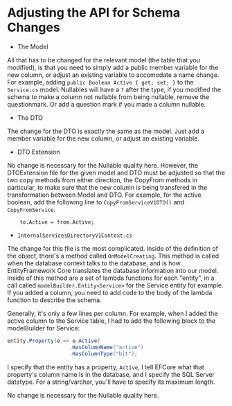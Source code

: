 # Adjusting the API for Schema Changes

- The Model

All that has to be changed for the relevant model (the table that you modified), is that you need to simply add a public member variable for the new column, or adjust an existing variable to accomodate a name change. For example, adding
`public Boolean Active { get; set; }` to the `Service.cs` model. Nullables will have a `?` after the type, if you modified the schema to make a column not nullable from being nullable, remove the questionmark. Or add a question mark if you made a column nullable.

- The DTO

The change for the DTO is exactly the same as the model. Just add a member variable for the new column, or adjust an existing variable.

- DTO Extension

No change is necessary for the Nullable quality here. However, the DTOExtension file for the given model and DTO must be adjusted so that the two copy methods from either direction, the CopyFrom methods in particular, to make sure that the new column is being transfered in the transformation between Model and DTO. For example, for the active boolean, add the following line to `CopyFromServiceV1DTO()` and `CopyFromService`.

```
    to.Active = from.Active;
```

- `InternalServicesDirectoryV1Context.cs`

The change for this file is the most complicated. Inside of the definition of the object, there's a method called `OnModelCreating`. This method is called when the database context talks to the database, and is how EntityFramework Core translates the database information into our model. Inside of this method are a set of lambda functions for each "entity", in a call called `modelBuilder.Entity<Service>` for the Service entity for example. If you added a column, you need to add code to the body of the lambda function to describe the schema.

Generally, it's only a few lines per column. For example, when I added the active column to the Service table, I had to add the following block to the modelBuilder for Service:
```cs
entity.Property(e => e.Active)
                    .HasColumnName("active")
                    .HasColumnType("bit");
```

I specify that the entity has a property, `Active`, I tell EFCore what that property's column name is in the database, and I specify the SQL Server datatype. For a string/varchar, you'll have to specify its maximum length.

No change is necessary for the Nullable quality here.
